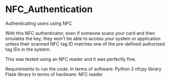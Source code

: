 # NFC_Authentication
Authenticating users using NFC

With this NFC authenticator, even if someone scans your card and then emulates the key, they won't be able to access your system or application unless their scanned NFC tag ID matches one of the pre-defined authorized tag IDs in the system.

This was tested using an NFC reader and it was perfectly fine. 

Requirements to run the code:
In terms of software:
Python 3 
nfcpy library
Flask library
In terms of hardware:
NFC reader
